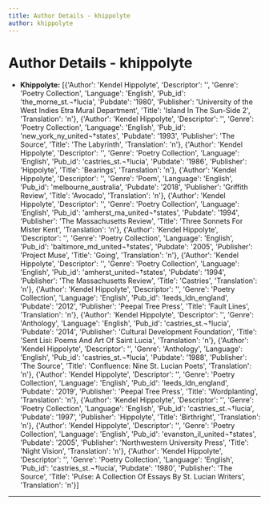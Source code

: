 ```yaml
---
title: Author Details - khippolyte
author: khippolyte
---
```


# Author Details - khippolyte

<ul>
    <li><strong>Khippolyte:</strong> [{'Author': 'Kendel Hippolyte', 'Descriptor': '', 'Genre': 'Poetry Collection', 'Language': 'English', 'Pub_id': 'the_morne_st.¬†lucia', 'Pubdate': '1980', 'Publisher': 'University of the West Indies Etra Mural Department', 'Title': 'Island In The Sun-Side 2', 'Translation': 'n'}, {'Author': 'Kendel Hippolyte', 'Descriptor': '', 'Genre': 'Poetry Collection', 'Language': 'English', 'Pub_id': 'new_york_ny_united¬†states', 'Pubdate': '1993', 'Publisher': 'The Source', 'Title': 'The Labyrinth', 'Translation': 'n'}, {'Author': 'Kendel Hippolyte', 'Descriptor': '', 'Genre': 'Poetry Collection', 'Language': 'English', 'Pub_id': 'castries_st.¬†lucia', 'Pubdate': '1986', 'Publisher': 'Hippolyte', 'Title': 'Bearings', 'Translation': 'n'}, {'Author': 'Kendel Hippolyte', 'Descriptor': '', 'Genre': 'Poem', 'Language': 'English', 'Pub_id': 'melbourne_australia', 'Pubdate': '2018', 'Publisher': 'Griffith Review', 'Title': 'Avocado', 'Translation': 'n'}, {'Author': 'Kendel Hippolyte', 'Descriptor': '', 'Genre': 'Poetry Collection', 'Language': 'English', 'Pub_id': 'amherst_ma_united¬†states', 'Pubdate': '1994', 'Publisher': 'The Massachusetts Review', 'Title': 'Three Sonnets For Mister Kent', 'Translation': 'n'}, {'Author': 'Kendel Hippolyte', 'Descriptor': '', 'Genre': 'Poetry Collection', 'Language': 'English', 'Pub_id': 'baltimore_md_united¬†states', 'Pubdate': '2005', 'Publisher': 'Project Muse', 'Title': 'Going', 'Translation': 'n'}, {'Author': 'Kendel Hippolyte', 'Descriptor': '', 'Genre': 'Poetry Collection', 'Language': 'English', 'Pub_id': 'amherst_united¬†states', 'Pubdate': '1994', 'Publisher': 'The Massachusetts Review', 'Title': 'Castries', 'Translation': 'n'}, {'Author': 'Kendel Hippolyte', 'Descriptor': '', 'Genre': 'Poetry Collection', 'Language': 'English', 'Pub_id': 'leeds_ldn_england', 'Pubdate': '2012', 'Publisher': 'Peepal Tree Press', 'Title': 'Fault Lines', 'Translation': 'n'}, {'Author': 'Kendel Hippolyte', 'Descriptor': '', 'Genre': 'Anthology', 'Language': 'English', 'Pub_id': 'castries_st.¬†lucia', 'Pubdate': '2014', 'Publisher': 'Cultural Development Foundation', 'Title': 'Sent Lisi: Poems And Art Of Saint Lucia', 'Translation': 'n'}, {'Author': 'Kendel Hippolyte', 'Descriptor': '', 'Genre': 'Anthology', 'Language': 'English', 'Pub_id': 'castries_st.¬†lucia', 'Pubdate': '1988', 'Publisher': 'The Source', 'Title': 'Confluence: Nine St. Lucian Poets', 'Translation': 'n'}, {'Author': 'Kendel Hippolyte', 'Descriptor': '', 'Genre': 'Poetry Collection', 'Language': 'English', 'Pub_id': 'leeds_ldn_england', 'Pubdate': '2019', 'Publisher': 'Peepal Tree Press', 'Title': 'Wordplanting', 'Translation': 'n'}, {'Author': 'Kendel Hippolyte', 'Descriptor': '', 'Genre': 'Poetry Collection', 'Language': 'English', 'Pub_id': 'castries_st.¬†lucia', 'Pubdate': '1997', 'Publisher': 'Hippolyte', 'Title': 'Birthright', 'Translation': 'n'}, {'Author': 'Kendel Hippolyte', 'Descriptor': '', 'Genre': 'Poetry Collection', 'Language': 'English', 'Pub_id': 'evanston_il_united¬†states', 'Pubdate': '2005', 'Publisher': 'Northwestern University Press', 'Title': 'Night Vision', 'Translation': 'n'}, {'Author': 'Kendel Hippolyte', 'Descriptor': '', 'Genre': 'Poetry Collection', 'Language': 'English', 'Pub_id': 'castries_st.¬†lucia', 'Pubdate': '1980', 'Publisher': 'The Source', 'Title': 'Pulse: A Collection Of Essays By St. Lucian Writers', 'Translation': 'n'}]</li>
</ul>
<hr>